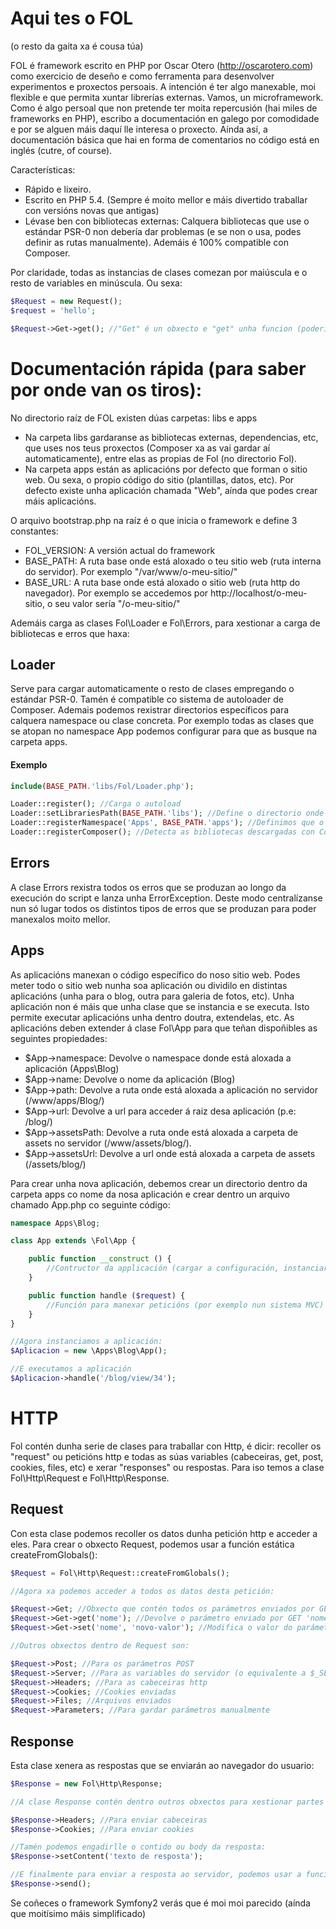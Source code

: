 Aqui tes o FOL
==============
(o resto da gaita xa é cousa túa)

FOL é framework escrito en PHP por Oscar Otero (http://oscarotero.com) como exercicio de deseño e como ferramenta para desenvolver experimentos e proxectos persoais. A intención é ter algo manexable, moi flexible e que permita xuntar librerías externas. Vamos, un microframework.
Como é algo persoal que non pretende ter moita repercusión (hai miles de frameworks en PHP), escribo a documentación en galego por comodidade e por se alguen máis daquí lle interesa o proxecto. Aínda así, a documentación básica que hai en forma de comentarios no código está en inglés (cutre, of course).

Características:

* Rápido e lixeiro.
* Escrito en PHP 5.4. (Sempre é moito mellor e máis divertido traballar con versións novas que antigas)
* Lévase ben con bibliotecas externas: Calquera bibliotecas que use o estándar PSR-0 non debería dar problemas (e se non o usa, podes definir as rutas manualmente). Ademáis é 100% compatible con Composer.

Por claridade, todas as instancias de clases comezan por maiúscula e o resto de variables en minúscula. Ou sexa:

```php
$Request = new Request();
$request = 'hello';

$Request->Get->get(); //"Get" é un obxecto e "get" unha funcion (podería ser tamén unha propiedade)
```


Documentación rápida (para saber por onde van os tiros):
========================================================

No directorio raíz de FOL existen dúas carpetas: libs e apps

* Na carpeta libs gardaranse as bibliotecas externas, dependencias, etc, que uses nos teus proxectos (Composer xa as vai gardar aí automaticamente), entre elas as propias de Fol (no directorio Fol).
* Na carpeta apps están as aplicacións por defecto que forman o sitio web. Ou sexa, o propio código do sitio (plantillas, datos, etc). Por defecto existe unha aplicación chamada "Web", aínda que podes crear máis aplicacións.

O arquivo bootstrap.php na raíz é o que inicia o framework e define 3 constantes:

* FOL_VERSION: A versión actual do framework
* BASE_PATH: A ruta base onde está aloxado o teu sitio web (ruta interna do servidor). Por exemplo "/var/www/o-meu-sitio/"
* BASE_URL: A ruta base onde está aloxado o sitio web (ruta http do navegador). Por exemplo se accedemos por http://localhost/o-meu-sitio, o seu valor sería "/o-meu-sitio/"

Ademáis carga as clases Fol\Loader e Fol\Errors, para xestionar a carga de bibliotecas e erros que haxa:

Loader
------

Serve para cargar automaticamente o resto de clases empregando o estándar PSR-0. Tamén é compatible co sistema de autoloader de Composer.
Ademais podemos rexistrar directorios específicos para calquera namespace ou clase concreta. Por exemplo todas as clases que se atopan no namespace App podemos configurar para que as busque na carpeta apps.

#### Exemplo

```php
include(BASE_PATH.'libs/Fol/Loader.php');

Loader::register(); //Carga o autoload
Loader::setLibrariesPath(BASE_PATH.'libs'); //Define o directorio onde se gardan as bibliotecas
Loader::registerNamespace('Apps', BASE_PATH.'apps'); //Definimos que o namespace Apps está na carpeta apps (para que carge as aplicacións do noso sitio nese directorio)
Loader::registerComposer(); //Detecta as bibliotecas descargadas con Composer
```

Errors
------
A clase Errors rexistra todos os erros que se produzan ao longo da execución do script e lanza unha ErrorException. Deste modo centralízanse nun só lugar todos os distintos tipos de erros que se produzan para poder manexalos moito mellor.


Apps
----

As aplicacións manexan o código específico do noso sitio web. Podes meter todo o sitio web nunha soa aplicación ou dividilo en distintas aplicacións (unha para o blog, outra para galeria de fotos, etc). Unha aplicación non é máis que unha clase que se instancia e se executa. Isto permite executar aplicacións unha dentro doutra, extendelas, etc. As aplicacións deben extender á clase Fol\App para que teñan dispoñibles as seguintes propiedades:

* $App->namespace: Devolve o namespace donde está aloxada a aplicación (Apps\Blog)
* $App->name: Devolve o nome da aplicación (Blog)
* $App->path: Devolve a ruta onde está aloxada a aplicación no servidor (/www/apps/Blog/)
* $App->url: Devolve a url para acceder á raiz desa aplicación (p.e: /blog/)
* $App->assetsPath: Devolve a ruta onde está aloxada a carpeta de assets no servidor (/www/assets/blog/).
* $App->assetsUrl: Devolve a url onde está aloxada a carpeta de assets (/assets/blog/)

Para crear unha nova aplicación, debemos crear un directorio dentro da carpeta apps co nome da nosa aplicación e crear dentro un arquivo chamado App.php co seguinte código:

```php
namespace Apps\Blog;

class App extends \Fol\App {

	public function __construct () {
		//Contructor da applicación (cargar a configuración, instanciar clases básicas, etc)
	}

	public function handle ($request) {
		//Función para manexar peticións (por exemplo nun sistema MVC)
	}
}

//Agora instanciamos a aplicación:
$Aplicacion = new \Apps\Blog\App();

//E executamos a aplicación
$Aplicacion->handle('/blog/view/34');
```


HTTP
====

Fol contén dunha serie de clases para traballar con Http, é dicir: recoller os "request" ou peticións http e todas as súas variables (cabeceiras, get, post, cookies, files, etc) e xerar "responses" ou respostas. Para iso temos a clase Fol\Http\Request e Fol\Http\Response.

Request
-------

Con esta clase podemos recoller os datos dunha petición http e acceder a eles. Para crear o obxecto Request, podemos usar a función estática createFromGlobals():

```php
$Request = Fol\Http\Request::createFromGlobals();

//Agora xa podemos acceder a todos os datos desta petición:

$Request->Get; //Obxecto que contén todos os parámetros enviados por GET
$Request->Get->get('nome'); //Devolve o parámetro enviado por GET 'nome'
$Request->Get->set('nome', 'novo-valor'); //Modifica o valor do parámetro 'nome'

//Outros obxectos dentro de Request son:

$Request->Post; //Para os parámetros POST
$Request->Server; //Para as variables do servidor (o equivalente a $_SERVER)
$Request->Headers; //Para as cabeceiras http
$Request->Cookies; //Cookies enviadas
$Request->Files; //Arquivos enviados
$Request->Parameters; //Para gardar parámetros manualmente
```


Response
--------

Esta clase xenera as respostas que se enviarán ao navegador do usuario:

```php
$Response = new Fol\Http\Response;

//A clase Response contén dentro outros obxectos para xestionar partes específicas:

$Response->Headers; //Para enviar cabeceiras
$Response->Cookies; //Para enviar cookies

//Tamén podemos engadirlle o contido ou body da resposta:
$Response->setContent('texto de resposta');

//E finalmente para enviar a resposta ao servidor, podemos usar a función "send":
$Response->send();
```

Se coñeces o framework Symfony2 verás que é moi moi parecido (aínda que moitísimo máis simplificado)
